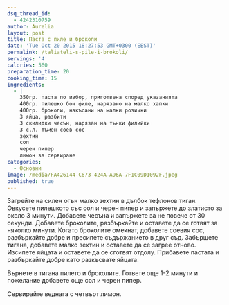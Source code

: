 ```yaml
---
dsq_thread_id:
  - 4242310759
author: Aurelia
layout: post
title: Паста с пиле и броколи
date: 'Tue Oct 20 2015 18:27:53 GMT+0300 (EEST)'
permalink: /taliateli-s-pile-i-brokoli/
servings: '4'
calories: 560
preparation_time: 20
cooking_time: 15
ingredients:
  - |
    350гр. паста по избор, приготвена според указанията
    400гр. пилешко бон филе, нарязано на малко хапки
    400гр. броколи, накъсани на малки розички
    3 яйца, разбити
    3 скилидки чесън, нарязан на тънки филийки
    3 с.л. тъмен соев сос
    зехтин
    сол
    черен пипер
    лимон за сервиране
categories:
  - Основни
image: /media/FA426144-C673-424A-A96A-7F1C09D1092F.jpeg
published: true
---
```

Загрейте на силен огън малко зехтин в дълбок тефлонов тиган. Овкусете пилешкото със сол и черен пипер и запържете до златисто за около 3 минути. Добавете чесъна и запържете за не повече от 30 секунди. Добавете броколите, разбъркайте и оставете да се готвят за няколко минути. Когато броколите омекнат, добавете соевия сос, разбъркайте добре и пресипете съдържанието в друг съд. Забършете тигана, добавете малко зехтин и оставете да се загрее отново. Изсипете яйцата и оставете да се сготвят отдолу. Прибавете пастата и разбъркайте добре като разкъсвате яйцата.
  
Върнете в тигана пилето и броколите. Гответе още 1-2 минути и пожелание добавете още сол и черен пипер.
  
Сервирайте веднага с четвърт лимон.
